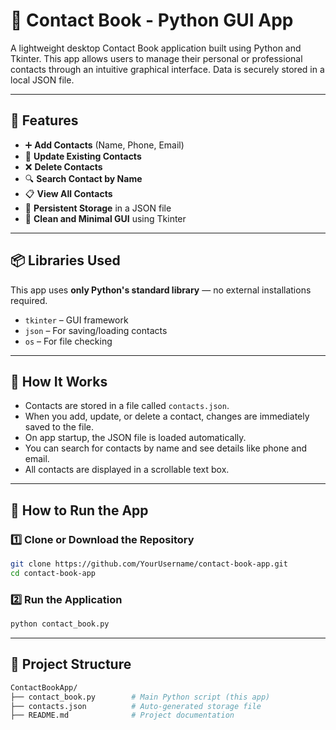 # 📇 Contact Book - Python GUI App

A lightweight desktop Contact Book application built using Python and Tkinter. This app allows users to manage their personal or professional contacts through an intuitive graphical interface. Data is securely stored in a local JSON file.

---

## 🚀 Features

- ➕ **Add Contacts** (Name, Phone, Email)
- 🔄 **Update Existing Contacts**
- ❌ **Delete Contacts**
- 🔍 **Search Contact by Name**
- 📋 **View All Contacts**
- 💾 **Persistent Storage** in a JSON file
- 📑 **Clean and Minimal GUI** using Tkinter

---

## 📦 Libraries Used

This app uses **only Python's standard library** — no external installations required.

- `tkinter` – GUI framework
- `json` – For saving/loading contacts
- `os` – For file checking

---

## 🧠 How It Works

- Contacts are stored in a file called `contacts.json`.
- When you add, update, or delete a contact, changes are immediately saved to the file.
- On app startup, the JSON file is loaded automatically.
- You can search for contacts by name and see details like phone and email.
- All contacts are displayed in a scrollable text box.

---

## 🚀 How to Run the App

### 1️⃣ Clone or Download the Repository

```bash
git clone https://github.com/YourUsername/contact-book-app.git
cd contact-book-app
```


### 2️⃣ Run the Application

```bash
python contact_book.py
```

---

## 📁 Project Structure

```bash
ContactBookApp/
├── contact_book.py        # Main Python script (this app)
├── contacts.json          # Auto-generated storage file
├── README.md              # Project documentation
